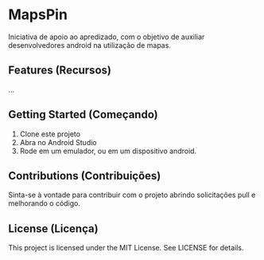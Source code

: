 # MapsPin

Iniciativa de apoio ao apredizado, com o objetivo de auxiliar desenvolvedores android na utilização de mapas.

## Features (Recursos)
...

## Getting Started (Começando)
1. Clone este projeto
2. Abra no Android Studio
3. Rode em um emulador, ou em um dispositivo android.

## Contributions (Contribuições)
Sinta-se à vontade para contribuir com o projeto abrindo solicitações pull e melhorando o código.

## License (Licença)
This project is licensed under the MIT License. See LICENSE for details.
